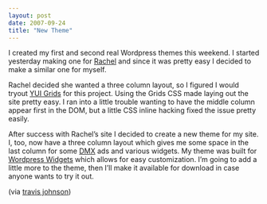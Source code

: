 ```yaml
---
layout: post
date: 2007-09-24
title: "New Theme"
---
```

<p>I created my first and second real Wordpress themes this weekend. I started yesterday making one for <a href="http://rljart.com/blog/" title="rachel">Rachel</a> and since it was pretty easy I decided to make a similar one for myself.</p>

<p>Rachel decided she wanted a three column layout, so I figured I would tryout <a href="http://developer.yahoo.com/yui/grids/" title="Yahoo! UI Library: Grids CSS">YUI Grids</a> for this project. Using the Grids CSS made laying out the site pretty easy. I ran into a little trouble wanting to have the middle column appear first in the DOM, but a little CSS inline hacking fixed the issue pretty easily.</p>

<p>After success with Rachel’s site I decided to create a new theme for my site. I, too, now have a three column layout which gives me some space in the last column for some <a href="https://direct.rightmedia.com/">DMX</a> ads and various widgets. My theme was built for <a href="http://automattic.com/code/widgets/" title="WordPress Widgets « Automattic">Wordpress Widgets</a> which allows for easy customization. I’m going to add a little more to the theme, then I’ll make it available for download in case anyone wants to try it out.</p>
 (via <a href="http://www.eightfivethree.com/2007/09/23/new-theme/">travis johnson</a>)